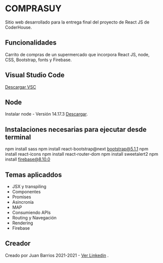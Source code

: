 # COMPRASUY

Sitio web desarrollado para la entrega final del proyecto de React JS de CoderHouse.

## Funcionalidades

Carrito de compras de un supermercado que incorpora React JS, node, CSS, Bootstrap, fonts y Firebase. 

## Visual Studio Code

[Descargar VSC](https://code.visualstudio.com/download)

## Node

Instalar node - Versión 14.17.3 [Descargar](https://nodejs.org/en/blog/release/v14.17.3/).

## Instalaciones necesarias para ejecutar desde terminal

npm install sass
npm install react-bootstrap@next bootstrap@5.1.1
npm install react-icons
npm install react-router-dom
npm install sweetalert2
npm install firebase@8.10.0

## Temas aplicaddos

* JSX y transpiling
* Componentes  
* Promises 
* Asincronía
* MAP
* Consumiendo APIs 
* Routing y Navegación
* Rendering 
* Firebase

## Creador

Creado por Juan Barrios
2021-2021 - [Ver Linkedin](https://www.linkedin.com/in/juancarlosbarrios/) .